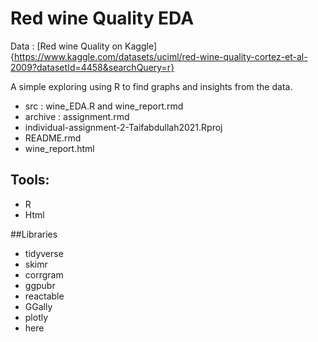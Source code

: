 # Red wine Quality EDA
Data : [Red wine Quality on Kaggle]{https://www.kaggle.com/datasets/uciml/red-wine-quality-cortez-et-al-2009?datasetId=4458&searchQuery=r}

A simple exploring using R to find graphs and insights from the data. 

- src : wine_EDA.R and wine_report.rmd
- archive : assignment.rmd
- individual-assignment-2-Taifabdullah2021.Rproj
- README.rmd
- wine_report.html

## Tools:
- R 
- Html

##Libraries
- tidyverse
- skimr
- corrgram
- ggpubr
- reactable
- GGally
- plotly
- here
